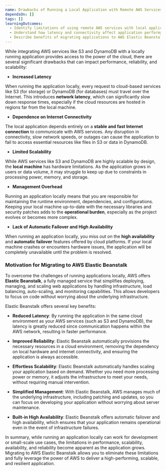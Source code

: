 ```yaml
---
name: Drawbacks of Running a Local Application with Remote AWS Services
dependsOn: []
tags: []
learningOutcomes:
  - Identify limitations of using remote AWS services with local applications.
  - Understand how latency and connectivity affect application performance.
  - Describe benefits of migrating applications to AWS Elastic Beanstalk.
---
```


While integrating AWS services like S3 and DynamoDB with a locally running application provides access to the power of the cloud, there are several significant drawbacks that can impact performance, reliability, and scalability:

- **Increased Latency**

When running the application locally, every request to cloud-based services like S3 (for storage) or DynamoDB (for databases) must travel over the Internet.
This introduces **network latency**, which can significantly slow down response times, especially if the cloud resources are hosted in regions far from the local machine.

- **Dependence on Internet Connectivity**

The local application depends entirely on a **stable and fast Internet connection** to communicate with AWS services.
Any disruption in connectivity, slow network speeds, or outages can cause the application to fail to access essential resources like files in S3 or data in DynamoDB.

- **Limited Scalability**

While AWS services like S3 and DynamoDB are highly scalable by design, the **local machine** has hardware limitations. As the application grows in users or data volume, it may struggle to keep up due to constraints in processing power, memory, and storage.

- **Management Overhead**

Running an application locally means that you are responsible for maintaining the runtime environment, dependencies, and configurations. Keeping your local machine up-to-date with the necessary libraries and security patches adds to the **operational burden**, especially as the project evolves or becomes more complex.

- **Lack of Automatic Failover and High Availability**

When running an application locally, you miss out on the **high availability** and **automatic failover** features offered by cloud platforms. If your local machine crashes or encounters hardware issues, the application will be completely unavailable until the problem is resolved.

### Motivation for Migrating to AWS Elastic Beanstalk

To overcome the challenges of running applications locally, AWS offers **Elastic Beanstalk**, a fully managed service that simplifies deploying, managing, and scaling web applications by handling infrastructure, load balancing, auto-scaling, and monitoring capabilities. This allows developers to focus on code without worrying about the underlying infrastructure.

Elastic Beanstalk offers several key benefits:

- **Reduced Latency**: By running the application in the same cloud environment as your AWS services (such as S3 and DynamoDB), the latency is greatly reduced since communication happens within the AWS network, resulting in faster performance.

- **Improved Reliability**: Elastic Beanstalk automatically provisions the necessary resources in a cloud environment, removing the dependency on local hardware and internet connectivity, and ensuring the application is always accessible.

- **Effortless Scalability**: Elastic Beanstalk automatically handles scaling your application based on demand. Whether you need more processing power or memory, it adjusts the infrastructure to meet your needs, without requiring manual intervention.

- **Simplified Management**: With Elastic Beanstalk, AWS manages much of the underlying infrastructure, including patching and updates, so you can focus on developing your application without worrying about server maintenance.

- **Built-in High Availability**: Elastic Beanstalk offers automatic failover and high availability, which ensures that your application remains operational even in the event of infrastructure failures.

In summary, while running an application locally can work for development or small-scale use cases, the limitations in performance, scalability, availability, and reliability become apparent as the application grows. Migrating to AWS Elastic Beanstalk allows you to eliminate these limitations and fully leverage the power of AWS to deliver a high-performing, scalable, and resilient application.
